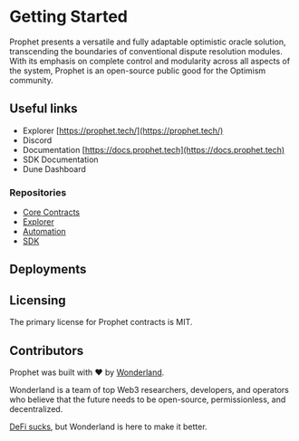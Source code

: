 # Getting Started

Prophet presents a versatile and fully adaptable optimistic oracle solution, transcending the boundaries of conventional dispute resolution modules. With its emphasis on complete control and modularity across all aspects of the system, Prophet is an open-source public good for the Optimism community.

## Useful links
- Explorer [https://prophet.tech/](https://prophet.tech/)
- Discord
- Documentation [https://docs.prophet.tech](https://docs.prophet.tech)
- SDK Documentation
- Dune Dashboard

### Repositories
- [Core Contracts](https://github.com/defi-wonderland/prophet-core)
- [Explorer](https://github.com/defi-wonderland/prophet-app)
- [Automation](https://github.com/defi-wonderland/prophet-automation)
- [SDK](https://github.com/defi-wonderland/prophet-sdk)

## Deployments
<!-- TODO: List all contracts here -->

## Licensing

The primary license for Prophet contracts is MIT.

## Contributors

Prophet was built with ❤️ by [Wonderland](https://defi.sucks).

Wonderland is a team of top Web3 researchers, developers, and operators who believe that the future needs to be open-source, permissionless, and decentralized.

[DeFi sucks](https://defi.sucks), but Wonderland is here to make it better.
